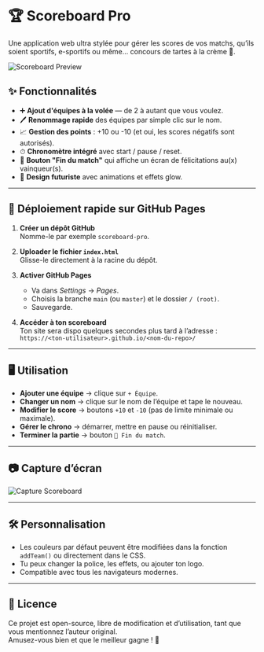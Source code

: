 # 🏆 Scoreboard Pro

Une application web ultra stylée pour gérer les scores de vos matchs, qu’ils soient sportifs, e-sportifs ou même… concours de tartes à la crème 🍰.

![Scoreboard Preview](https://user-images.githubusercontent.com/000000/scoreboard-preview.png) <!-- Remplace par un vrai screenshot -->

## ✨ Fonctionnalités

- ➕ **Ajout d'équipes à la volée** — de 2 à autant que vous voulez.
- 🖊 **Renommage rapide** des équipes par simple clic sur le nom.
- 📈 **Gestion des points** : +10 ou -10 (et oui, les scores négatifs sont autorisés).
- ⏱ **Chronomètre intégré** avec start / pause / reset.
- 🏁 **Bouton "Fin du match"** qui affiche un écran de félicitations au(x) vainqueur(s).
- 🎨 **Design futuriste** avec animations et effets glow.

---

## 🚀 Déploiement rapide sur GitHub Pages

1. **Créer un dépôt GitHub**  
   Nomme-le par exemple `scoreboard-pro`.

2. **Uploader le fichier `index.html`**  
   Glisse-le directement à la racine du dépôt.

3. **Activer GitHub Pages**  
   - Va dans *Settings* → *Pages*.  
   - Choisis la branche `main` (ou `master`) et le dossier `/ (root)`.  
   - Sauvegarde.  

4. **Accéder à ton scoreboard**  
   Ton site sera dispo quelques secondes plus tard à l’adresse :  
   `https://<ton-utilisateur>.github.io/<nom-du-repo>/`

---

## 🖥 Utilisation

- **Ajouter une équipe** → clique sur `+ Équipe`.
- **Changer un nom** → clique sur le nom de l’équipe et tape le nouveau.
- **Modifier le score** → boutons `+10` et `-10` (pas de limite minimale ou maximale).
- **Gérer le chrono** → démarrer, mettre en pause ou réinitialiser.
- **Terminer la partie** → bouton `🏁 Fin du match`.

---

## 📷 Capture d’écran

![Capture Scoreboard](https://user-images.githubusercontent.com/000000/scoreboard-screenshot.png) <!-- Remplace par une vraie capture -->

---

## 🛠 Personnalisation

- Les couleurs par défaut peuvent être modifiées dans la fonction `addTeam()` ou directement dans le CSS.
- Tu peux changer la police, les effets, ou ajouter ton logo.
- Compatible avec tous les navigateurs modernes.

---

## 📄 Licence

Ce projet est open-source, libre de modification et d’utilisation, tant que vous mentionnez l’auteur original.  
Amusez-vous bien et que le meilleur gagne ! 🥇
